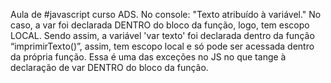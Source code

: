 Aula de #javascript curso ADS.
No console: "Texto atribuído à variável."
No caso, a var foi declarada DENTRO do bloco da função, logo, tem escopo LOCAL. Sendo assim, a variável 'var texto' foi declarada dentro da função “imprimirTexto()”, assim, tem escopo local e só pode ser acessada 
dentro da própria função.
Essa é uma das exceções no JS no que tange à declaração de var DENTRO do bloco da função.
